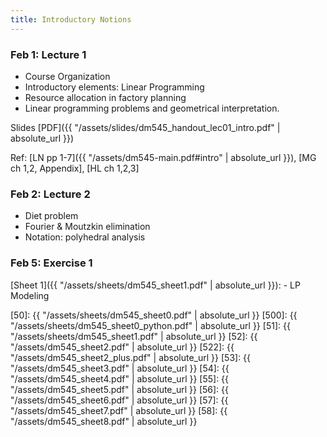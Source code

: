```yaml
---
title: Introductory Notions
---
```


### Feb 1: Lecture 1 

- Course Organization
- Introductory elements: Linear Programming 
- Resource allocation in factory planning  
- Linear programming problems and geometrical interpretation. 

Slides [PDF]({{ "/assets/slides/dm545_handout_lec01_intro.pdf" | absolute_url }})

Ref: [LN pp 1-7]({{ "/assets/dm545-main.pdf#intro" | absolute_url }}), [MG ch 1,2, Appendix], [HL ch 1,2,3] 

### Feb 2: Lecture 2

- Diet problem 
- Fourier & Moutzkin elimination
- Notation: polyhedral analysis

### Feb 5: Exercise 1
<!-- **Exercises**{: .label .label-purple }  -->


[Sheet 1]({{ "/assets/sheets/dm545_sheet1.pdf" | absolute_url }}): 
	- LP Modeling




[50]: {{ "/assets/sheets/dm545_sheet0.pdf" | absolute_url }}
[500]: {{ "/assets/sheets/dm545_sheet0_python.pdf" | absolute_url }}
[51]: {{ "/assets/sheets/dm545_sheet1.pdf" | absolute_url }}
[52]: {{ "/assets/dm545_sheet2.pdf" | absolute_url }}
[522]: {{ "/assets/dm545_sheet2_plus.pdf" | absolute_url }}
[53]: {{ "/assets/dm545_sheet3.pdf" | absolute_url }}
[54]: {{ "/assets/dm545_sheet4.pdf" | absolute_url }}
[55]: {{ "/assets/dm545_sheet5.pdf" | absolute_url }}
[56]: {{ "/assets/dm545_sheet6.pdf" | absolute_url }}
[57]: {{ "/assets/dm545_sheet7.pdf" | absolute_url }}
[58]: {{ "/assets/dm545_sheet8.pdf" | absolute_url }}
